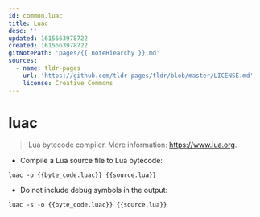 ```yaml
---
id: common.luac
title: Luac
desc: ''
updated: 1615663978722
created: 1615663978722
gitNotePath: 'pages/{{ noteHiearchy }}.md'
sources:
  - name: tldr-pages
    url: 'https://github.com/tldr-pages/tldr/blob/master/LICENSE.md'
    license: Creative Commons
---
```

# luac

> Lua bytecode compiler.
> More information: <https://www.lua.org>.

- Compile a Lua source file to Lua bytecode:

`luac -o {{byte_code.luac}} {{source.lua}}`

- Do not include debug symbols in the output:

`luac -s -o {{byte_code.luac}} {{source.lua}}`

